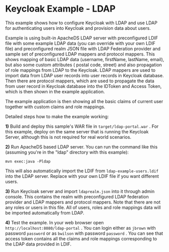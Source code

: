 Keycloak Example - LDAP
=======================

This example shows how to configure Keycloak with LDAP and use LDAP for authenticating users into Keycloak and provision data about users.

Example is using built-in ApacheDS LDAP server with preconfigured LDIF file with some example LDAP data (you can override with your own LDIF file) 
and preconfigured realm JSON file with LDAP Federation provider and sample set of preconfigured LDAP mappers and protocol mappers.
This shows mapping of basic LDAP data (username, firstName, lastName, email), but also some custom attributes ( postal code, street) and also
propagation of role mappings from LDAP to the Keycloak. LDAP mappers are used to import data from LDAP user records into user records in Keycloak database.
Then there are protocol mappers, which are used to propagate the data from user record in Keycloak database into the IDToken and Access Token, which is then shown in the example application.

The example application is then showing all the basic claims of current user together with custom claims and role mappings.

Detailed steps how to make the example working:

**1)** Build and deploy this sample's WAR file in `target/ldap-portal.war` . For this example, deploy on the same server that is running the Keycloak Server, 
although this is not required for real world scenarios.


**2)**  Run ApacheDS based LDAP server. You can run the command like this (assuming you're in the "ldap" directory with this example): 

```
mvn exec:java -Pldap
```

This will also automatically import the LDIF from `ldap-example-users.ldif` into the LDAP server. Replace with your own LDIF file if you want different users.
 
 
**3)** Run Keycloak server and import `ldaprealm.json` into it through admin console. This contains the realm with preconfigured LDAP federation provider and LDAP mappers 
and protocol mappers. Note that there are not any roles or users in this file. All of users, roles and role mappings data will be imported automatically from LDAP. 
 
 
**4)** Test the example. In your web browser open `http://localhost:8080/ldap-portal` . You can login either as `jbrown` with password `password` or as
`bwilson` with password `password` . You can see that access token contains all the claims and role mappings corresponding to the LDAP data provided in LDIF.